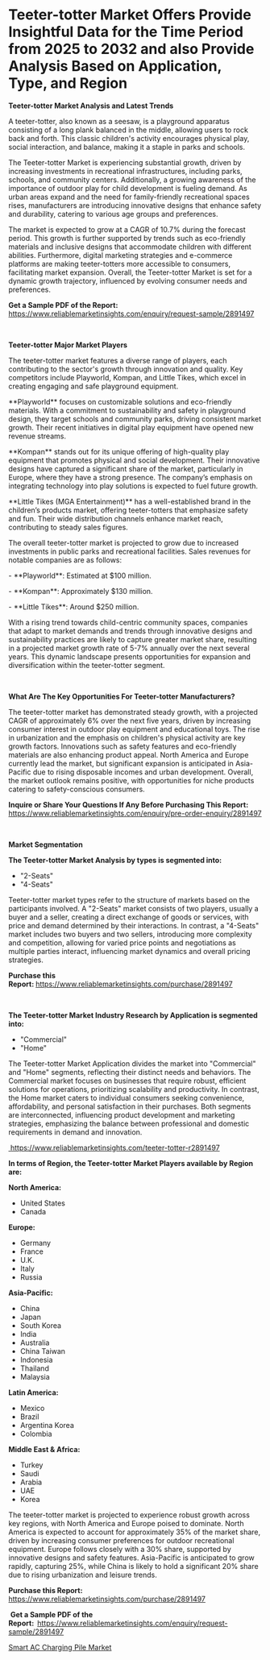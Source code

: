 <p><h1>Teeter-totter Market Offers Provide Insightful Data for the Time Period from 2025 to 2032 and also Provide Analysis Based on Application, Type, and Region</h1></p><p><strong>Teeter-totter Market Analysis and Latest Trends</strong></p>
<p><p>A teeter-totter, also known as a seesaw, is a playground apparatus consisting of a long plank balanced in the middle, allowing users to rock back and forth. This classic children's activity encourages physical play, social interaction, and balance, making it a staple in parks and schools. </p><p>The Teeter-totter Market is experiencing substantial growth, driven by increasing investments in recreational infrastructures, including parks, schools, and community centers. Additionally, a growing awareness of the importance of outdoor play for child development is fueling demand. As urban areas expand and the need for family-friendly recreational spaces rises, manufacturers are introducing innovative designs that enhance safety and durability, catering to various age groups and preferences.</p><p>The market is expected to grow at a CAGR of 10.7% during the forecast period. This growth is further supported by trends such as eco-friendly materials and inclusive designs that accommodate children with different abilities. Furthermore, digital marketing strategies and e-commerce platforms are making teeter-totters more accessible to consumers, facilitating market expansion. Overall, the Teeter-totter Market is set for a dynamic growth trajectory, influenced by evolving consumer needs and preferences.</p></p>
<p><strong>Get a Sample PDF of the Report:&nbsp;</strong> <a href="https://www.reliablemarketinsights.com/enquiry/request-sample/2891497?utm_campaign=3264&utm_medium=2&utm_source=Github&utm_content=ia&utm_term=14032025&utm_id=teeter-totter">https://www.reliablemarketinsights.com/enquiry/request-sample/2891497</a></p>
<p>&nbsp;</p>
<p><strong>Teeter-totter Major Market Players</strong></p>
<p><p>The teeter-totter market features a diverse range of players, each contributing to the sector's growth through innovation and quality. Key competitors include Playworld, Kompan, and Little Tikes, which excel in creating engaging and safe playground equipment.</p><p>**Playworld** focuses on customizable solutions and eco-friendly materials. With a commitment to sustainability and safety in playground design, they target schools and community parks, driving consistent market growth. Their recent initiatives in digital play equipment have opened new revenue streams.</p><p>**Kompan** stands out for its unique offering of high-quality play equipment that promotes physical and social development. Their innovative designs have captured a significant share of the market, particularly in Europe, where they have a strong presence. The company’s emphasis on integrating technology into play solutions is expected to fuel future growth.</p><p>**Little Tikes (MGA Entertainment)** has a well-established brand in the children’s products market, offering teeter-totters that emphasize safety and fun. Their wide distribution channels enhance market reach, contributing to steady sales figures.</p><p>The overall teeter-totter market is projected to grow due to increased investments in public parks and recreational facilities. Sales revenues for notable companies are as follows:</p><p>- **Playworld**: Estimated at $100 million.</p><p>- **Kompan**: Approximately $130 million.</p><p>- **Little Tikes**: Around $250 million.</p><p>With a rising trend towards child-centric community spaces, companies that adapt to market demands and trends through innovative designs and sustainability practices are likely to capture greater market share, resulting in a projected market growth rate of 5-7% annually over the next several years. This dynamic landscape presents opportunities for expansion and diversification within the teeter-totter segment.</p></p>
<p>&nbsp;</p>
<p><strong>What Are The Key Opportunities For Teeter-totter Manufacturers?</strong></p>
<p><p>The teeter-totter market has demonstrated steady growth, with a projected CAGR of approximately 6% over the next five years, driven by increasing consumer interest in outdoor play equipment and educational toys. The rise in urbanization and the emphasis on children's physical activity are key growth factors. Innovations such as safety features and eco-friendly materials are also enhancing product appeal. North America and Europe currently lead the market, but significant expansion is anticipated in Asia-Pacific due to rising disposable incomes and urban development. Overall, the market outlook remains positive, with opportunities for niche products catering to safety-conscious consumers.</p></p>
<p><strong>Inquire or Share Your Questions If Any Before Purchasing This Report:</strong> <a href="https://www.reliablemarketinsights.com/enquiry/pre-order-enquiry/2891497?utm_campaign=3264&utm_medium=2&utm_source=Github&utm_content=ia&utm_term=14032025&utm_id=teeter-totter">https://www.reliablemarketinsights.com/enquiry/pre-order-enquiry/2891497</a></p>
<p>&nbsp;</p>
<p><strong>Market Segmentation</strong></p>
<p><strong>The Teeter-totter Market Analysis by types is segmented into:</strong></p>
<p><ul><li>"2-Seats"</li><li>"4-Seats"</li></ul></p>
<p><p>Teeter-totter market types refer to the structure of markets based on the participants involved. A "2-Seats" market consists of two players, usually a buyer and a seller, creating a direct exchange of goods or services, with price and demand determined by their interactions. In contrast, a "4-Seats" market includes two buyers and two sellers, introducing more complexity and competition, allowing for varied price points and negotiations as multiple parties interact, influencing market dynamics and overall pricing strategies.</p></p>
<p><strong>Purchase this Report:&nbsp;</strong><a href="https://www.reliablemarketinsights.com/purchase/2891497?utm_campaign=3264&utm_medium=2&utm_source=Github&utm_content=ia&utm_term=14032025&utm_id=teeter-totter">https://www.reliablemarketinsights.com/purchase/2891497</a></p>
<p>&nbsp;</p>
<p><strong>The Teeter-totter Market Industry Research by Application is segmented into:</strong></p>
<p><ul><li>"Commercial"</li><li>"Home"</li></ul></p>
<p><p>The Teeter-totter Market Application divides the market into "Commercial" and "Home" segments, reflecting their distinct needs and behaviors. The Commercial market focuses on businesses that require robust, efficient solutions for operations, prioritizing scalability and productivity. In contrast, the Home market caters to individual consumers seeking convenience, affordability, and personal satisfaction in their purchases. Both segments are interconnected, influencing product development and marketing strategies, emphasizing the balance between professional and domestic requirements in demand and innovation.</p></p>
<p><a href="https://www.reliablemarketinsights.com/teeter-totter-r2891497?utm_campaign=3264&utm_medium=2&utm_source=Github&utm_content=ia&utm_term=14032025&utm_id=teeter-totter">&nbsp;https://www.reliablemarketinsights.com/teeter-totter-r2891497</a></p>
<p><strong>In terms of Region, the Teeter-totter Market Players available by Region are:</strong></p>
<p>
    <p> <strong> North America: </strong>
        <ul>
            <li>United States</li>
            <li>Canada</li>
        </ul>
        </p> 
    <p> <strong> Europe: </strong>
        <ul>
            <li>Germany</li>
            <li>France</li>
            <li>U.K.</li>
            <li>Italy</li>
            <li>Russia</li>
        </ul>
        </p> 
    <p> <strong> Asia-Pacific: </strong>
        <ul>
            <li>China</li>
            <li>Japan</li>
            <li>South Korea</li>
            <li>India</li>
            <li>Australia</li>
            <li>China Taiwan</li>
            <li>Indonesia</li>
            <li>Thailand</li>
            <li>Malaysia</li>
        </ul>
        </p> 
    <p> <strong> Latin America: </strong>
        <ul>
            <li>Mexico</li>
            <li>Brazil</li>
            <li>Argentina Korea</li>
            <li>Colombia</li>
        </ul>
        </p> 
    <p> <strong> Middle East & Africa: </strong>
        <ul>
            <li>Turkey</li>
            <li>Saudi</li>
            <li>Arabia</li>
            <li>UAE</li>
            <li>Korea</li>
        </ul>
    </p>
    </p>
<p><p>The teeter-totter market is projected to experience robust growth across key regions, with North America and Europe poised to dominate. North America is expected to account for approximately 35% of the market share, driven by increasing consumer preferences for outdoor recreational equipment. Europe follows closely with a 30% share, supported by innovative designs and safety features. Asia-Pacific is anticipated to grow rapidly, capturing 25%, while China is likely to hold a significant 20% share due to rising urbanization and leisure trends.</p></p>
<p><strong>Purchase this Report: </strong><a href="https://www.reliablemarketinsights.com/purchase/2891497?utm_campaign=3264&utm_medium=2&utm_source=Github&utm_content=ia&utm_term=14032025&utm_id=teeter-totter">https://www.reliablemarketinsights.com/purchase/2891497</a></p>
<p>&nbsp;<strong>Get a Sample PDF of the Report:&nbsp;&nbsp;</strong><a href="https://www.reliablemarketinsights.com/enquiry/request-sample/2891497?utm_campaign=3264&utm_medium=2&utm_source=Github&utm_content=ia&utm_term=14032025&utm_id=teeter-totter">https://www.reliablemarketinsights.com/enquiry/request-sample/2891497</a></p>
<p><strong></strong></p>
<p><p><a href="https://github.com/wakerizaak8g/Market-Research-Report-List-1/blob/main/smart-ac-charging-pile-market.md?utm_campaign=3264&utm_medium=2&utm_source=Github&utm_content=ia&utm_term=14032025&utm_id=teeter-totter">Smart AC Charging Pile Market</a></p></p>